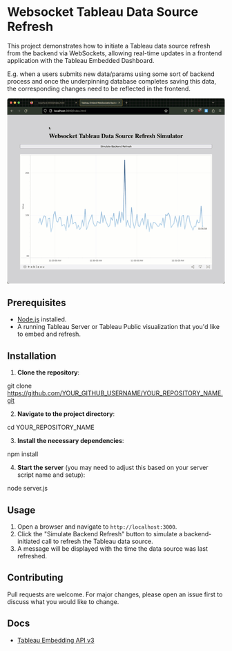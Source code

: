 # Websocket Tableau Data Source Refresh

This project demonstrates how to initiate a Tableau data source refresh from the backend via WebSockets, allowing real-time updates in a frontend application with the Tableau Embedded Dashboard.

E.g. when a users submits new data/params using some sort of backend process and once the underpinning database completes saving this data, the corresponding changes need to be reflected in the frontend.

![Demo Screenshot](./screenshot.gif) 
<!-- Consider adding a screenshot of your project for a visual representation -->

## Prerequisites

- [Node.js](https://nodejs.org/) installed.
- A running Tableau Server or Tableau Public visualization that you'd like to embed and refresh.

## Installation

1. **Clone the repository**:
   
git clone https://github.com/YOUR_GITHUB_USERNAME/YOUR_REPOSITORY_NAME.git


2. **Navigate to the project directory**:

cd YOUR_REPOSITORY_NAME


3. **Install the necessary dependencies**:

npm install


4. **Start the server** (you may need to adjust this based on your server script name and setup):

node server.js


## Usage

1. Open a browser and navigate to `http://localhost:3000`.
2. Click the "Simulate Backend Refresh" button to simulate a backend-initiated call to refresh the Tableau data source.
3. A message will be displayed with the time the data source was last refreshed.

## Contributing

Pull requests are welcome. For major changes, please open an issue first to discuss what you would like to change.

## Docs

- [Tableau Embedding API v3](https://help.tableau.com/current/api/embedding_api/en-us/index.html)


